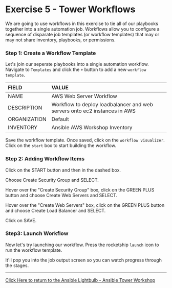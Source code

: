 # Exercise 5 - Tower Workflows

We are going to use workflows in this exercise to tie all of our playbooks together into a single automation job. Workflows allow you to configure a sequence of disparate job templates (or workflow templates) that may or may not share inventory, playbooks, or permissions. 

### Step 1: Create a Workflow Template

Let's join our seperate playbooks into a single automation workflow. Navigate to `Templates` and click the `+` button to add a new `workflow template`.

| FIELD | VALUE |
| :--- | :--- |
| NAME | AWS Web Server Workflow |
| DESCRIPTION | Workflow to deploy loadbalancer and web servers onto ec2 instances in AWS |
| ORGANIZATION | Default |
| INVENTORY | Ansible AWS Workshop Inventory |

Save the workflow template. Once saved, click on the `workflow visualizer`. Click on the `start` box to start building the workflow. 

### Step 2: Adding Workflow Items

Click on the START button and then in the dashed box.

Choose Create Security Group and SELECT.

Hover over the "Create Security Group" box, click on the GREEN PLUS button and choose Create Web Servers and SELECT.

Hover over the "Create Web Servers" box, click on the GREEN PLUS button and choose Create Load Balancer and SELECT.

Click on SAVE.

### Step3: Launch Workflow

Now let's try launching our workflow. Press the rocketship `launch` icon to run the workflow template.

It'll pop you into the job output screen so you can watch progress through the stages.

---

[Click Here to return to the Ansible Lightbulb - Ansible Tower Workshop](../../README.md)

